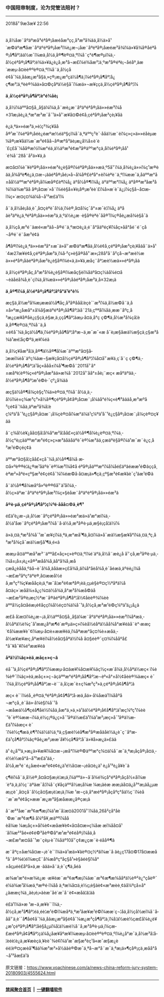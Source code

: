 ### 中国陪审制度，沦为党管法陪衬？
------------------------

<div class="published">
 <span class="date" title="ä¸­å½æ¶é´">
  <time datetime="2018-09-03T22:56:58+08:00">
   2018å¹´9æ3æ¥ 22:56
  </time>
 </span>
</div>
<br/>
<div class="wsw">
 <p>
  ä¸­å½åæ¨åºäºæå³éªå®¡åæéåæ³çç¸å³æ³å¾ãä¸­å½ä»å¹´æ©äºæ¶åæ¨åºäºéªå®¡åæ³ï¼è¿æ¬¡åæ¨åºéªå®¡åæéæ³å¾ï¼ä»¥å¾å®åéªå®¡å¶åº¦ãä½æ¯ï¼æä¸­å½ä¸å®¶è®¤ä¸ºï¼å¨ç°é¶æ®µï¼ä¸­å½çéªå®¡å¶åº¦é¾ä»¥ä¿è¿å¸æ³å¬æ­£ï¼é¾åæ²¦ä¸ºæ³å®éªè¡¬åéåº¸ãæ´ææµ·å¤èè®ºè®¤ä¸ºï¼å¨ä¸­å½çåé¢å¯¼ä¸åãæ¿æ³å§ä¸»ç®¡æ¿æ³çä½å¶ä¸ï¼éªå®¡å¶åº¦å¿ç¶æ²¦ä¸ºèè®¾ãä»å¤©çåªä½è§å¯ï¼æä»¬æ¥ççä¸­å½çéªå®¡å¶åº¦ï¼
 </p>
 <p>
  <strong>
   ä¸­å½çéªå®¡å¶åº¦è°é¾åè¡
  </strong>
 </p>
 <p>
  ä¸­å½ï¼äººå¤§å¸¸å§ä¼ï¼ä¸å¨æè¿æ¨åºäºéªå®¡åä»»éæ³ï¼å±31æ¡ãè¿ä¸ªæ°æ³æ¯å¯¹ä»å¹´æ¥å¤©é¢å¸çéªå®¡åæ³çè¡¥åã
 </p>
 <p>
  è¿ä¸ªä»»éæ³ä¸»è¦ç²¾ç¥ååå®¹æ¯ï¼éªå®¡åéè¿éæºæ½éäº§çï¼å¯ä¸ªäººç³è¯·ååä½æ¨èï¼ç»ç»ä»»éåèµæ ¼å®¡æ¥åä½æ¯æ³é¢åå¬å®æºå³ãè¡æ¿å½å±è´è´£ç£å¯¼åå®æ½ï¼æ°éä¸ä½äºæ³é¢æ³å®äººæ°çä¸åï¼éªå®¡åå¹´é¾å¨28å¨å²ä»¥ä¸ã
 </p>
 <p>
  æ­¤å¤ï¼è¯¥éªå®¡åä»»éæ³è¿è§å®ï¼éªå®¡åä»»æä¸º5å¹´ï¼ä¸å¾è¿ä»»ï¼ç¹æ®èâä¸å¾åºè¶è¿ä¸¤æ¬¡âãéªå®¡åé¡»å¬å¼å®£èªå°±èï¼èªè¨ä¸ºï¼ææ¯ä¸­åäººæ°å±åå½äººæ°éªå®¡åï¼æå®£èªï¼å¿ äºå½å®¶ï¼å¿ äºäººæ°ï¼å¿ äºå®ªæ³åæ³å¾ï¼ä¾æ³åå å®¡å¤æ´»å¨ï¼éè§å±¥è¡å®¡æ¹èè´£ï¼å»æ´è¯ä¿¡ï¼ç§å¬å¤æ­ï¼ç»´æ¤ç¤¾ä¼å¬å¹³æ­£ä¹ï¼
 </p>
 <p>
  å¨ä¸­å½åè¡åä¸è¯¸å¤çèªè¯å½ä¸­ï¼è®¸å¤å¼ç¯å°±æ¯è¦ï¼å¿ äºåãè³äºè¿ä¸ªéªå®¡åä»»éæ³ä¸­ä¸ºä½è¿æ ·è§å®èªè¯åå®¹ï¼ç®åè¿æå¾è§å¯ã
 </p>
 <p>
  ä¸­å½çå¸æ³é¨ãæé«æ³ãå¬å®é¨ä¸ºæ­¤è¿ä¸é¨å°åäºéç¥ï¼åç»åå°åé¨é¨çå¬å®é¨é¨åæ³é¢ã
 </p>
 <p>
  å¶å®ï¼è¿ä¸ªä»»éæ³å°±æ¯ä»å¹´æ©äºæ¶åä¸­å½é¢å¸çéªå®¡åæ³çè¡¥åãå¨ä»å¹´4æ27æ¥é¢å¸çéªå®¡åæ³ä¸­ï¼å·²ç»è§å®åå¹´æ»¡28å²å¨å²çå¬æ°æè½æä»»éªå®¡åãéªå®¡åæ³è¿è§å®ï¼é«ä¸­ä»¥ä¸æåç¨åº¦æè½æä»»éªå®¡åã
 </p>
 <p>
  ä¸­å½çéªå®¡åç¸å³æ³å¾è¿è§å®ï¼æåç§èï¼åäºå¤ç½ãå¼é¤å¬èãåéå¾å¸è¯ç­ï¼ä¸å¾æä»»éªå®¡åãéªå®¡åæ³ä¸å±32æ¡ã
 </p>
 <p>
  <strong>
   ä¸å®¶ï¼ä¸­å½éªå®¡å¶åº¦åºå°ä¹è°è¾
  </strong>
 </p>
 <p>
  æç§ä¸­å½æ³å¾æ¡ææä½å¶åç¸å³å®ååå­¦èçè¯´æ³ï¼ä¸­å½æ©å¨ä¸­å±å»ºæ¿åæå°±å¼å§æäºéªå®¡åå¶åº¦ãå¨21ä¸çºªåï¼åä¸æ­æ¨åºç¸å³æ¿ç­æ¥å®åè¿ç§çä¸è§æ¸ä¸ççå¶åº¦ãæµ·å¤ä¸å°ç ç©¶ä¸­å½æ³å¾çå­¦èä¸å®¶è®¤ä¸ºï¼å¨ä¸­å±é¢å¯¼ä¸åçä½å¶ä¸ï¼éªå®¡åå¶åº¦åºæ¬ä¸æ¯æ¯«æ å¯è¡æ§åæä½æ§çä¸ç§æ³å¾ä¹æé¦åç©ºä¸­æ¥¼éã
 </p>
 <p>
  ä¸­å½ç¥åæ³å­¦ä¸å®¶ä½å®¶å¼æ¯äººæ°å¤§å­¦ææï¼èå¯äºç¾ãæ¬§æ¥ç­å¤å½çéªå®¡å¶åº¦ï¼å¤å¹´æ¥ä¸ç´å¨ç ç©¶ä¸­å½éªå®¡å¶åº¦ä¹åç«ååå±ï¼å¹¶æ©å¨2011å¹´å°±æåºè¦è®¾ç«éªå®¡åæ³ãä»æ¾å¨2012å¹´åå°±åè¡¨æç« æåºäºâä¸­å½éªå®¡å¶åº¦æ¹é©è·¯çº¿å¾âã
 </p>
 <p>
  æç§ä½å®¶å¼çè§ç¹ï¼ä»è®¤ä¸ºï¼å¨å½ä¸ä¸­å½ï¼è±ç¾æ³ç³»å½å®¶çéªå®¡å¢å®¡å¤æ¨¡å¼âå°é¾ç«è¶³âãâå¸æ³æºå³çé¢å¯¼åä¸äºæ³å¾å­¦èç¼ºä¹å¯¹è¿ç§å®¡å¤æ¨¡å¼çè®¤åï¼æ°ä¼ä¹ç¼ºä¹å¯¹è¿ç§å®¡å¤æ¨¡å¼çè®¤ç¥ãâ
 </p>
 <p>
  å¨ç¾å½è¥¿åå¤§å­¦å¾å°æ³å­¦åå£«çä½å®¶å¼è¿è®¤ä¸ºï¼ä¸­å½ç°è¡çãäººæ°æ³é¢ç»ç»æ³ãåãåäºè¯è®¼æ³ãä¸­çæäºè§å®ï¼ä¹æ¯æ¨è¿ç¸å³æ¹é©çéç¢ã
 </p>
 <p>
  äººæ°å¤§å­¦çåå£«çå¯¼å¸ä½å®¶å¼å æ­¤å»ºè®®è¦ä¿®æ¹åäºè¯è®¼æ³ï¼å¢å éªå®¡åäººæ°ï¼å¼åé£äºâéææ¹é©âççå¸èªæ²»åºé«çº§æ³é¢çé¢å¯¼ï¼éæ©å·å¤æ¡ä»¶çä¸­çº§æ³é¢æ¥âè¯ç¹âæ¹é©ã
 </p>
 <p>
  å¨ä½å®¶å¼æåºå»ºè®®6å¹´ä¹åï¼ä¸­å½ç»äºæ¨åºäºéªå®¡åæ³ï¼ç»§èåæ¨åºäºéªå®¡åä»»éæ³ã
 </p>
 <p>
  <strong>
   å®è·µä¸­çéªå®¡å¶åº¦ç¼ºé·ååå¤©ä¸è¶³
  </strong>
 </p>
 <p>
  é£ä¹è¿æ¬¡ä¸­å½æ¨åºçéªå®¡åä»»éæ³æä»ä¹æ°æï¼ä¸­å½ä¹åæ¨åºçéªå®¡åæ³ï¼å¨å·ä½å¸æ³å®è·µä¸­æ§è¡çå¦ä½ï¼
 </p>
 <p>
  ä»ä¸¤ä¸ªæ³å¾å¯¹æ¯æ¥çï¼ä¸ªä¸­æ°æå¹¶ä¸å¤ï¼ä»å¯æä½æ§æ¥å°ï¼ä¸¤ä¸ªç¸å³æ³å¾çå¯æä½æ§å¹¶ä¸é«ã
 </p>
 <p>
  ææµ·å¤äººæå³æ³¨äººå£«åç»ç»è®¤ä¸ºï¼é´äºä¸­å½å¨æè¿å å¹´çå¸æ³å®è·µä¸­ï¼å±¡å±¡è¿«å®³æåå¾å¸ãå°å¾å¸æåçæå¿èååä¸ºâå¬è¯å¾å¸âåâæ­»ç£å¾å¸âï¼å°åèå¾å¸è¯åéæä¸äºéè¿ï¼å¬æ£æ³åºç°äºè®¸å¤ææå½éå¸æ³ç²¾ç¥æååçè¡ä¸ºæ¯å¦æ³é¢æªå®¡èä¸çµè§è®¤ç½ªåªä½åå¤ãç»´æåå¼±å¿ç¾¤ä½å¾ä¸å°æ³å¾æå©ãå¬æ£æ³å®è¡æç½ªæ¨å®ãéªå®¡å¶åº¦å½¢åèè®¾ï¼èèäººå½çå¤åéæ¡é¢åç­ç­ï¼å½éç¤¾ä¼å¯¹ä¸­å½çå¸æ³æ¹é©ç¼ºä¹ä¿¡å¿ã
 </p>
 <p>
  æ­£å å¦æ­¤ï¼è¿æ¬¡ä¸­å½äººå¤§å¸¸å§ä¼æ¨åºäºéªå®¡åä»»éæ³ï¼åªæä¸­å½åªä½è¾ç¯å¹ææ¿åºæ¶é´æ®µä»ç»ï¼èå½éåªä½åå¾å°æ¥éãå¨è°·æ­æç´¢å¼ææ¥è¯¢ï¼æµ·å¤è±ææ¥éä¸­ï¼åªææ°åç¤¾è±æåä¸­å½æ¥æ¥æç¸åºæ¥éï¼å½éå¤§åªä½ï¼å å¤§éè®¯ç¤¾ï¼ååºå£°å¯¥å¯¥ï¼é²ææ¥éã
 </p>
 <p>
  <strong>
   åªä½ï¼âç»èä¸æåç±»ç¬â
  </strong>
 </p>
 <p>
  éå¯¹ä¸­å½çéªå®¡å¶åº¦ï¼ææµ·å¤âæ¥¼å¤æ¥¼âç½ç«æ´å¼ä¸­å½åªä½æç« ï¼è¾è®¯ï¼âç»èä¸æåç±»ç¬âçäººæ°éªå®¡åå¶åº¦æ¬èº«å°±å½¢åèè®¾ãæç« è¯´ï¼ä¸­å½çéªå®¡åå¶åº¦æ¬è´¨ä¸å­¦çæ¯è±ç¾æ³ç³»ä¸­çéªå®¡å¢å¶åº¦ã
 </p>
 <p>
  æç« è¯´ï¼éå¸¸è®¤ä¸ºéªå®¡å¢å¶åº¦å·æä¸åä»·å¼åæä¹ï¼ååºå¬æ°çå¸¸è¯åä»·å¼è§ï¼å¯¹å¬æåæä½å¶çéå¶åè½ï¼åä¸åæ°ä¸»ä¸»ä¹ãä½éªå®¡å¢å¶åº¦ä¹æç¼ºç¹ï¼èè´¹è¯è®¼ææ¬ï¼ä¸è½ç¡®ä¿ç»å¯¹å®ä½æ­£ä¹ï¼ä¹æ²¡æç»å¯¹å®ä½æ­£ä¹ï¼ãæç« è¯´ï¼è½ç¶æä¸è¶³ï¼ä½ä½ä¸ºä¸ç§æè½éå¶æ³å®æåãåè½ä¿è¯ç¨åºæ­£ä¹çå¶åº¦ï¼âç®åè¿æ²¡ææ´å¥½çå¶åº¦å¯ä»¥å»æ¿ä»£ãâ
 </p>
 <p>
  ä¹ è¿å¹³ä¸»æ¿ä»¥æ¥ï¼å¤æ¬¡æå°ï¼è®©äººæ°ç¾¤ä¼å¨æ¯ä¸ªæ¡å­çå®¡å¤ä¸­é½è½æå°å¬å¹³æ­£ä¹ãä¸­å½å¸æ³é¨é¿åæé«æ³é¢é¢é¿ä¹é½å¤æ¬¡éå¤è¿ä¹ è¿å¹³è¿å¥è¯ã
 </p>
 <p>
  ç¶èï¼å¨ä¸­å½è®¸å¤å¤§æ¡è¦æ¡ä¸­ï¼äººä»¬å´å¾é¾çå°éªå®¡åçå½±å­ï¼æ´è°ä¸ä¸ä½ç¨äºãæ¯å¦ï¼å¨ç¥åçäººå½æ¡å¼æ ¼æ¡ãèæ ææ¡ãå¤ä¿å³°æ¡ãå¿µææ¡ç­è¯¸å¤çå¨å½çå¤§æ¡è¦æ¡ä¸­ï¼æ ¹æ¬çä¸å°æéªå®¡åçåºç°åä½ç¨ï¼èå¨æ¯æ³é¢åç»ææ¯æ¿æ³å§æåææ¿å®çæ¡ã
 </p>
 <p>
  å¨æ²³åæ¨æ³¢æ¶æ¡ï¼ä¹æ¯å¦æ­¤ã2001å¹´ï¼åä¸26å²çå°åè´©æ¨æ³¢æ¶å å¼ºå¥¸æäººï¼ååèå¼æ ¼æ¡åç±»åï¼è¢«æåæ¥è¢«å¤å¤æ­»ç¼åæ æï¼åå¤å¹´åï¼æ²³åé«é¢é©³åè®©å°æ¹æ³é¢éå®¡ï¼åä¸å¬æ£æ³æ¤åå¯¹æ¨çèµ·è¯ï¼åäº10å¹´ç¢æ¿çæ¨è·éåå®¶ã
 </p>
 <p>
  æ¨åºç±åæ¾å¤æ¬¡è¯è¯´ï¼ä»ä¹æä»¥âè®¤ç½ªâï¼æ¯å âè¿ç17å¤©17å¤ææå³å¨å®¾é¦éï¼æç£¨å¾æåºç°åç§å¹»è§ãéè§ï¼å°±åçµé­é£åºå»ä¸æ ·ãâä»å¨ä¸è¯ç¶ä¸­åéã
 </p>
 <p>
  æ¾æ¹æ°é»æ¾è¿æ ·æ¥éæ¨æ³¢æ¶æ¡ï¼âæ¨æ³¢æ¶æ¾ååªä½è®²è¿°çåè®¯é¼ä¾æ¹å¼æä¸ºæ®é·ï¼åå ä¸ªæ¼å¤ä¸è½ç¡è§ãè¢«æ³æèè¸¢ãå¼ºçå±å°¿ãææç¾ä¸¸ãè¡é¡»ãèæ¯åé´æ¯å¨è¢«æåâ¦â¦ãâ
 </p>
 <p>
  é£ä¹ï¼ä»æ ¹æ¬ä¸æ¥è¯´ï¼ä¸­å½çå¸æ³å¶åº¦éä¸éè¦æ¹é©ï¼æåªä¸ªæ¹åæ¥æ¹é©ï¼ææ´ç¬¦åä¸­å½çå½æï¼å¨å­åå¹´ä¸è´¯å¶åé¢å¯¼ä¸åãæ¿æ³å§é¢å¯¼æ¿æ³çå¶åº¦ä¸ï¼å¦ä½æè½çæ­£å¼è¿è¥¿æ¹çéªå®¡å¶åº¦åè§å¿µï¼å¦ä½æè½å¨å¸æ³å®è·µä¸­ï¼çæ­£æéªå®¡å¢å¶åº¦çä¼å¿åæ¥åºæ¥ï¼ææµ·å¤èè®ºè®¤ä¸ºï¼è¿å°æ¯ä¸­å½æ³å­¦å­¦èéè¦è¿ä¸æ­¥æèçä¸¥èè¯¾é¢ï¼ä¹æ¯æ§æ³èç¹å«æ¯æ§æ¿èéè¦è®¤çæèå¹¶âä¾æ³æ²»å½âãè®©æ¯ä¸ªå¬æ°å¨æ¯ä¸ªæ¡ä»¶çå®¡çä¸­æåå°å¬å¹³åæ­£ä¹ã
 </p>
</div>

原文链接：https://www.voachinese.com/a/news-china-reform-jury-system-20180903/4555624.html


------------------------
#### [禁闻聚合首页](https://github.com/gfw-breaker/banned-news/blob/master/README.md) &nbsp;|&nbsp;  [一键翻墙软件](https://github.com/gfw-breaker/nogfw/blob/master/README.md)